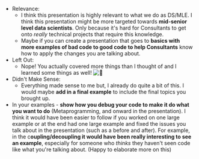 - Relevance:
	- I think this presentation is highly relevant to what we do as DS/MLE. I think this presentation might be more targeted towards **mid-senior level data scientists**. Only because it's hard for Consultants to get onto _really_ technical projects that require this knowledge.
	- Maybe if you can create a presentation that goes to **basics with more examples of bad code to good code to help Consultants** know how to apply the changes you are talking about.
- Left Out:
	- Nope! You actually covered more things than I thought of and I learned some things as well! ![:slightly_smiling_face:](https://a.slack-edge.com/production-standard-emoji-assets/14.0/google-medium/1f642.png)
- Didn't Make Sense:
	- Everything made sense to me but, I already do quite a bit of this. I would maybe **add in a final example** to include the final topics you brought up.
- In your examples - **show how you debug your code to make it do what you want to do** (Metaprogramming, and onward in the presentation). I think it would have been easier to follow if you worked on one large example or at the end had one large example and fixed the issues you talk about in the presentation (such as a before and after). For example, in the c**oupling/decoupling it would have been really interesting to see an example**, especially for someone who _thinks_ they haven't seen code like what you're talking about. (Happy to elaborate more on this)



